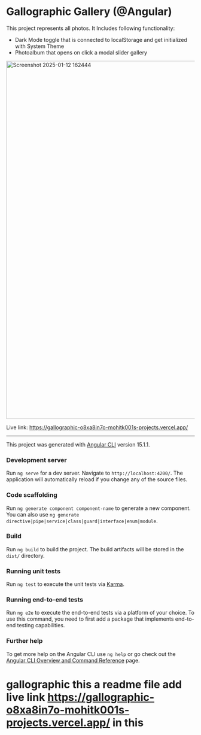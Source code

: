 # Gallographic Gallery (@Angular)

This project represents all photos.
It Includes following functionality:

- Dark Mode toggle that is connected to localStorage and get initialized with System Theme
- Photoalbum that opens on click a modal slider gallery


<img width="957" alt="Screenshot 2025-01-12 162444" src="https://github.com/user-attachments/assets/2f29972a-a533-47e9-ba54-53e22dd5a0e8" />

Live link: https://gallographic-o8xa8in7o-mohitk001s-projects.vercel.app/




---

This project was generated with [Angular CLI](https://github.com/angular/angular-cli) version 15.1.1.

### Development server

Run `ng serve` for a dev server. Navigate to `http://localhost:4200/`. The application will automatically reload if you change any of the source files.

### Code scaffolding

Run `ng generate component component-name` to generate a new component. You can also use `ng generate directive|pipe|service|class|guard|interface|enum|module`.

### Build

Run `ng build` to build the project. The build artifacts will be stored in the `dist/` directory.

### Running unit tests

Run `ng test` to execute the unit tests via [Karma](https://karma-runner.github.io).

### Running end-to-end tests

Run `ng e2e` to execute the end-to-end tests via a platform of your choice. To use this command, you need to first add a package that implements end-to-end testing capabilities.

### Further help

To get more help on the Angular CLI use `ng help` or go check out the [Angular CLI Overview and Command Reference](https://angular.io/cli) page.
# gallographic this a readme file add live link https://gallographic-o8xa8in7o-mohitk001s-projects.vercel.app/ in this
